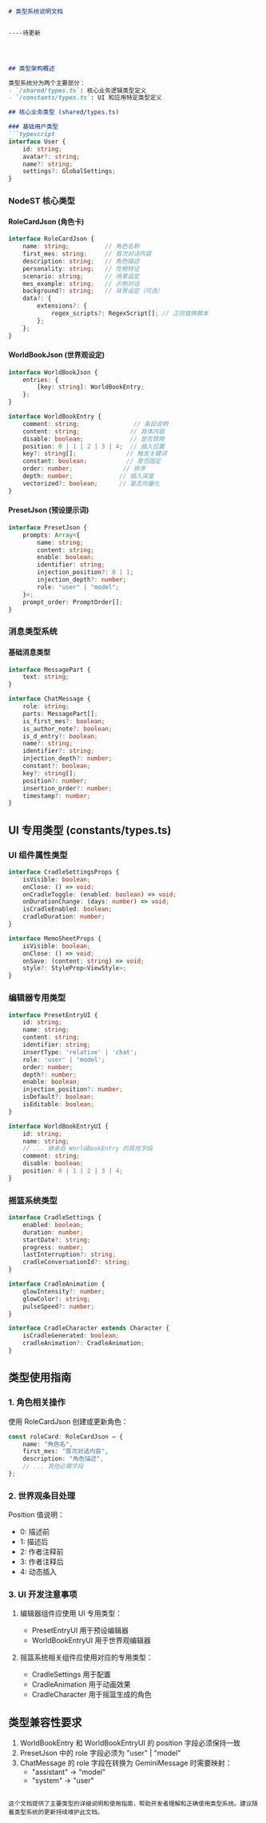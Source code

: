 ```markdown
# 类型系统说明文档


----待更新




## 类型架构概述

类型系统分为两个主要部分：
- `/shared/types.ts`: 核心业务逻辑类型定义
- `/constants/types.ts`: UI 和应用特定类型定义

## 核心业务类型 (shared/types.ts)

### 基础用户类型
```typescript
interface User {
    id: string;
    avatar?: string;
    name?: string;
    settings?: GlobalSettings;   
}
```

### NodeST 核心类型

#### RoleCardJson (角色卡)
```typescript
interface RoleCardJson {
    name: string;          // 角色名称
    first_mes: string;     // 首次对话内容
    description: string;   // 角色描述
    personality: string;   // 性格特征
    scenario: string;      // 场景设定
    mes_example: string;   // 示例对话
    background?: string;   // 背景设定（可选）
    data?: {
        extensions?: {
            regex_scripts?: RegexScript[]; // 正则替换脚本
        };
    };
}
```

#### WorldBookJson (世界观设定)
```typescript
interface WorldBookJson {
    entries: {
        [key: string]: WorldBookEntry;
    };
}

interface WorldBookEntry {
    comment: string;               // 条目说明
    content: string;              // 具体内容
    disable: boolean;             // 是否禁用
    position: 0 | 1 | 2 | 3 | 4;  // 插入位置
    key?: string[];              // 触发关键词
    constant: boolean;           // 是否固定
    order: number;              // 排序
    depth: number;             // 插入深度
    vectorized?: boolean;      // 是否向量化
}
```

#### PresetJson (预设提示词)
```typescript
interface PresetJson {
    prompts: Array<{
        name: string;
        content: string;
        enable: boolean;
        identifier: string;
        injection_position?: 0 | 1;
        injection_depth?: number;
        role: "user" | "model";
    }>;
    prompt_order: PromptOrder[];
}
```

### 消息类型系统

#### 基础消息类型
```typescript
interface MessagePart {
    text: string;
}

interface ChatMessage {
    role: string;
    parts: MessagePart[];
    is_first_mes?: boolean;
    is_author_note?: boolean;
    is_d_entry?: boolean;
    name?: string;
    identifier?: string;
    injection_depth?: number;
    constant?: boolean;
    key?: string[];
    position?: number;
    insertion_order?: number;
    timestamp?: number;
}
```

## UI 专用类型 (constants/types.ts)

### UI 组件属性类型
```typescript
interface CradleSettingsProps {
    isVisible: boolean;
    onClose: () => void;
    onCradleToggle: (enabled: boolean) => void;
    onDurationChange: (days: number) => void;
    isCradleEnabled: boolean;
    cradleDuration: number;
}

interface MemoSheetProps {
    isVisible: boolean;
    onClose: () => void;
    onSave: (content: string) => void;
    style?: StyleProp<ViewStyle>;
}
```

### 编辑器专用类型
```typescript
interface PresetEntryUI {
    id: string;
    name: string;
    content: string;
    identifier: string;
    insertType: 'relative' | 'chat';
    role: 'user' | 'model';
    order: number;
    depth?: number;
    enable: boolean;
    injection_position?: number;
    isDefault?: boolean;
    isEditable: boolean;
}

interface WorldBookEntryUI {
    id: string;
    name: string;
    // ... 继承自 WorldBookEntry 的其他字段
    comment: string;
    disable: boolean;
    position: 0 | 1 | 2 | 3 | 4;
}
```

### 摇篮系统类型
```typescript
interface CradleSettings {
    enabled: boolean;
    duration: number;
    startDate?: string;
    progress: number;
    lastInterruption?: string;
    cradleConversationId?: string;
}

interface CradleAnimation {
    glowIntensity?: number;
    glowColor?: string;
    pulseSpeed?: number;
}

interface CradleCharacter extends Character {
    isCradleGenerated: boolean;
    cradleAnimation?: CradleAnimation;
}
```

## 类型使用指南

### 1. 角色相关操作

使用 RoleCardJson 创建或更新角色：
```typescript
const roleCard: RoleCardJson = {
    name: "角色名",
    first_mes: "首次对话内容",
    description: "角色描述",
    // ... 其他必需字段
};
```

### 2. 世界观条目处理

Position 值说明：
- 0: 描述前
- 1: 描述后
- 2: 作者注释前
- 3: 作者注释后
- 4: 动态插入

### 3. UI 开发注意事项

1. 编辑器组件应使用 UI 专用类型：
   - PresetEntryUI 用于预设编辑器
   - WorldBookEntryUI 用于世界观编辑器

2. 摇篮系统相关组件应使用对应的专用类型：
   - CradleSettings 用于配置
   - CradleAnimation 用于动画效果
   - CradleCharacter 用于摇篮生成的角色

## 类型兼容性要求

1. WorldBookEntry 和 WorldBookEntryUI 的 position 字段必须保持一致
2. PresetJson 中的 role 字段必须为 "user" | "model"
3. ChatMessage 的 role 字段在转换为 GeminiMessage 时需要映射：
   - "assistant" -> "model"
   - "system" -> "user"
```

这个文档提供了主要类型的详细说明和使用指南，帮助开发者理解和正确使用类型系统。建议随着类型系统的更新持续维护此文档。

